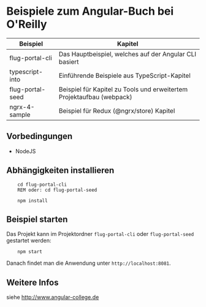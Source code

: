 # Beispiele zum Angular-Buch bei O'Reilly

Beispiel             | Kapitel
---------------------|------------------
flug-portal-cli      | Das Hauptbeispiel, welches auf der Angular CLI basiert
typescript-into      | Einführende Beispiele aus TypeScript-Kapitel
flug-portal-seed     | Beispiel für Kapitel zu Tools und erweitertem Projektaufbau (webpack)
ngrx-4-sample		 | Beispiel für Redux (@ngrx/store) Kapitel


## Vorbedingungen

- NodeJS

## Abhängigkeiten installieren

```
	cd flug-portal-cli		
	REM oder: cd flug-portal-seed

	npm install
```

## Beispiel starten

Das Projekt kann im Projektordner ``flug-portal-cli`` oder ``flug-portal-seed`` gestartet werden:

```
	npm start
```

Danach findet man die Anwendung unter ``http://localhost:8081``.



## Weitere Infos

siehe http://www.angular-college.de


